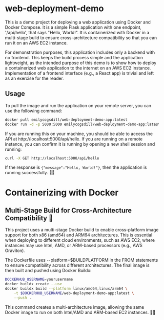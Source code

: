 # web-deployment-demo

This is a demo project for deploying a web application using Docker and Docker Compose. It is a simple Flask application with one endpoint, '/api/hello', that says "Hello, World!". It is containerized with Docker in a multi-stage build to ensure cross-architecture compatibility so that you can run it on an AWS EC2 instance.

For demonstration purposes, this application includes only a backend with no frontend. This keeps the build process simple and the application lightweight, as the intended purpose of this demo is to show how to deploy a containerized web application to the internet on an AWS EC2 instance. Implementation of a frontend interface (e.g., a React app) is trivial and left as an exercise for the reader.

## Usage

To pull the image and run the application on your remote server, you can use the following command:

```bash
docker pull emilycogsdill/web-deployment-demo-app:latest
docker run -d -p 5000:5000 emilycogsdill/web-deployment-demo-app:latest
```

If you are running this on your machine, you should be able to access the API at http://localhost:5000/api/hello. If you are running on a remote instance, you can confirm it is running by opening a new shell session and running:

```bash
curl -X GET http://localhost:5000/api/hello
```
If the response is `{"message":"Hello, World!"}`, then the application is running successfully. 💁‍♀️

# Containerizing with Docker

## Multi-Stage Build for Cross-Architecture Compatibility 🚀

This project uses a multi-stage Docker build to enable cross-platform image support for both x86 (amd64) and ARM64 architectures. This is essential when deploying to different cloud environments, such as AWS EC2, where instances may use Intel, AMD, or ARM-based processors (e.g., AWS Graviton).

The Dockerfile uses --platform=$BUILDPLATFORM in the FROM statements to ensure compatibility across different architectures. The final image is then built and pushed using Docker Buildx:

```bash
DOCKERHUB_USERNAME=yourusername
docker buildx create --use
docker buildx build --platform linux/amd64,linux/arm64 \
    -t $DOCKERHUB_USERNAME/web-deployment-demo-app:latest \
    --push .
```

This command creates a multi-architecture image, allowing the same Docker image to run on both Intel/AMD and ARM-based EC2 instances. 💁‍♀️



